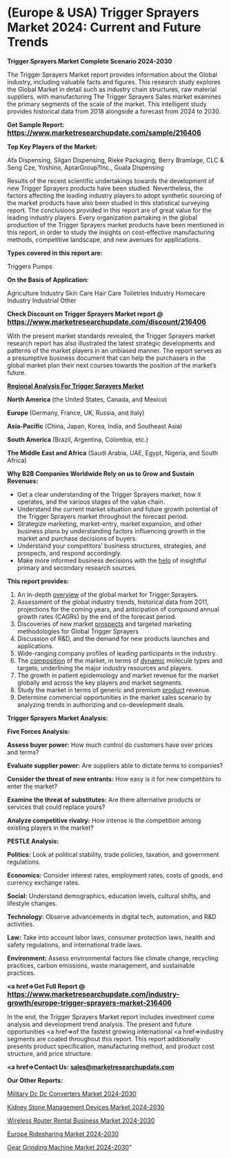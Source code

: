 # (Europe & USA) Trigger Sprayers Market 2024: Current and Future Trends

<strong>Trigger Sprayers Market Complete Scenario 2024-2030</strong>

The Trigger Sprayers Market report provides information about the Global industry, including valuable facts and figures. This research study explores the Global Market in detail such as industry chain structures, raw material suppliers, with manufacturing The Trigger Sprayers Sales market examines the primary segments of the scale of the market. This intelligent study provides historical data from 2018 alongside a forecast from 2024 to 2030.

<strong>Get Sample Report: <a href=https://www.marketresearchupdate.com/sample/216406><font size=3 color=#0000ff>https://www.marketresearchupdate.com/sample/216406</font></a></strong>

<strong>Top Key Players of the Market:</strong>

Afa Dispensing, Silgan Dispensing, Rieke Packaging, Berry Bramlage, CLC & Seng Cze, Yoshino, AptarGroup?Inc., Guala Dispensing

Results of the recent scientific undertakings towards the development of new Trigger Sprayers products have been studied. Nevertheless, the factors affecting the leading industry players to adopt synthetic sourcing of the market products have also been studied in this statistical surveying report. The conclusions provided in this report are of great value for the leading industry players. Every organization partaking in the global production of the Trigger Sprayers market products have been mentioned in this report, in order to study the insights on cost-effective manufacturing methods, competitive landscape, and new avenues for applications.

<strong>Types covered in this report are: </strong>

Triggers
Pumps

<strong>On the Basis of Application:</strong>

Agriculture Industry
Skin Care
Hair Care
Toiletries Industry
Homecare Industry
Industrial
Other

<strong>Check Discount on Trigger Sprayers Market report @ <a href=https://www.marketresearchupdate.com/discount/216406><font size=3 color=#0000ff>https://www.marketresearchupdate.com/discount/216406</font></a></strong>

With the present market standards revealed, the Trigger Sprayers market research report has also illustrated the latest strategic developments and patterns of the market players in an unbiased manner. The report serves as a presumptive business document that can help the purchasers in the global market plan their next courses towards the position of the market’s future.

<strong><u><b>Regional Analysis For Trigger Sprayers Market</b></u></strong>

<strong><b>North America</b></strong> (the United States, Canada, and Mexico)

<strong><b>Europe </b></strong>(Germany, France, UK, Russia, and Italy)

<strong><b>Asia-Pacific</b></strong> (China, Japan, Korea, India, and Southeast Asia)

<strong><b>South America</b></strong> (Brazil, Argentina, Colombia, etc.)

<strong><b>The Middle East and Africa</b></strong> (Saudi Arabia, UAE, Egypt, Nigeria, and South Africa)

<strong>Why B2B Companies Worldwide Rely on us to Grow and Sustain Revenues:</strong>
<ul>
  <li>Get a clear understanding of the Trigger Sprayers market, how it operates, and the various stages of the value chain.</li>
  <li>Understand the current market situation and future growth potential of the Trigger Sprayers market throughout the forecast period.</li>
  <li>Strategize marketing, market-entry, market expansion, and other business plans by understanding factors influencing growth in the market and purchase decisions of buyers.</li>
  <li>Understand your competitors’ business structures, strategies, and prospects, and respond accordingly.</li>
  <li>Make more informed business decisions with the <a href=ASDF991299>help</a> of insightful primary and secondary research sources.</li>
</ul>
<strong>This report provides:</strong>
<ol>
  <li>An in-depth <a href=>overview</a> of the global market for Trigger Sprayers.</li>
  <li>Assessment of the global industry trends, historical data from 2011, projections for the coming years, and anticipation of compound annual growth rates (CAGRs) by the end of the forecast period.</li>
  <li>Discoveries of new market <a href=>prospects</a> and targeted marketing methodologies for Global Trigger Sprayers</li>
  <li>Discussion of R&amp;D, and the demand for new products launches and applications.</li>
  <li>Wide-ranging company profiles of leading participants in the industry.</li>
  <li>The <a href=ASDF881288>composition</a> of the market, in terms of <a href=>dynamic</a> molecule types and targets, underlining the major industry resources and players.</li>
  <li>The growth in patient epidemiology and market revenue for the market globally and across the key players and market segments.</li>
  <li>Study the market in terms of generic and premium <a href=>product</a> revenue.</li>
  <li>Determine commercial opportunities in the market sales scenario by analyzing trends in authorizing and co-development deals.</li>
</ol>

<strong>Trigger Sprayers Market Analysis:</strong>

<strong>Five Forces Analysis:</strong>

<strong>Assess buyer power:</strong> How much control do customers have over prices and terms?

<strong>Evaluate supplier power:</strong> Are suppliers able to dictate terms to companies?

<strong>Consider the threat of new entrants:</strong> How easy is it for new competitors to enter the market?

<strong>Examine the threat of substitutes:</strong> Are there alternative products or services that could replace yours?

<strong>Analyze competitive rivalry:</strong> How intense is the competition among existing players in the market?

<strong>PESTLE Analysis:</strong>

<strong>Politics:</strong> Look at political stability, trade policies, taxation, and government regulations.

<strong>Economics:</strong> Consider interest rates, employment rates, costs of goods, and currency exchange rates.

<strong>Social:</strong> Understand demographics, education levels, cultural shifts, and lifestyle changes.

<strong>Technology:</strong> Observe advancements in digital tech, automation, and R&D activities.

<strong>Law:</strong> Take into account labor laws, consumer protection laws, health and safety regulations, and international trade laws.

<strong>Environment:</strong> Assess environmental factors like climate change, recycling practices, carbon emissions, waste management, and sustainable practices.

<strong><a href=>Get Full Report</a> @ <a href=https://www.marketresearchupdate.com/industry-growth/europe-trigger-sprayers-market-216406><font size=3 color=#0000ff>https://www.marketresearchupdate.com/industry-growth/europe-trigger-sprayers-market-216406</font></a></strong>

In the end, the Trigger Sprayers Market report includes investment come analysis and development trend analysis. The present and future opportunities <a href=>of</a> the fastest growing international <a href=>industry</a> segments are coated throughout this report. This report additionally presents product specification, manufacturing method, and product cost structure, and price structure.

<strong><a href=><strong>Contact Us:</strong></a></strong>
<strong>sales@marketresearchupdate.com</strong>

<strong>Our Other Reports:</strong>

<a href=https://www.linkedin.com/pulse/military-dc-dc-converters-market-2023-challenges-business>Military Dc Dc Converters Market 2024-2030</a>

<a href=https://www.linkedin.com/pulse/kidney-stone-management-devices-market-size-2f>Kidney Stone Management Devices Market 2024-2030</a>

<a href=https://www.linkedin.com/pulse/wireless-router-rental-business-market-analysis-segment>Wireless Router Rental Business Market 2024-2030</a>

<a href=https://www.linkedin.com/pulse/europe-ridesharing-market-2023-challenges-business-rxl6f/>Europe Ridesharing Market 2024-2030</a>

<a href=https://medium.com/@200014aishwarya/north-america-gear-grinding-machine-market-2023-challenges-business-overview-and-forecast-research-ccb9e22eabbb> Gear Grinding Machine Market 2024-2030</a>"
